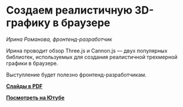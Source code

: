 # Создаем реалистичную 3D-графику в браузере

_Ирина Романова, фронтенд-разработчик_

Ирина проводит обзор Three.js и Cannon.js — двух популярных библиотек, используемых для создания реалистичной трехмерной графики в браузере.

Выступление будет полезно фронтенд-разработчикам.

**[Слайды в PDF](3d-graphics.pdf)**

**[Посмотреть на Ютубе](https://youtu.be/plQRQ00ubgk)**
